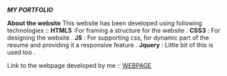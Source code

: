 ***MY PORTFOLIO***

**About the website**
This website has been developed using following technologies ::
**HTML5** :For framing a structure for the website . 
**CSS3** : For designing the website .
**JS** : For supporting css, for dynamic part of the resume and providing it a responsive feature .
**Jquery** : Little bit of this is used too .


Link to the webpage developed by me ::
[WEBPAGE](https://harrypotter0.github.io/)



